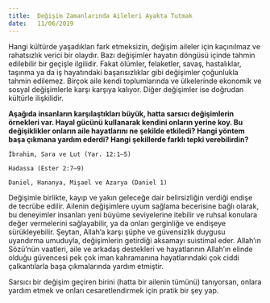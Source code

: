 ```yaml
---
title:  Değişim Zamanlarında Aileleri Ayakta Tutmak
date:   11/06/2019
---
```


Hangi kültürde yaşadıkları fark etmeksizin, değişim aileler için kaçınılmaz ve rahatsızlık verici bir olaydır. Bazı değişimler hayatın döngüsü içinde tahmin edilebilir bir geçişle ilgilidir. Fakat ölümler, felaketler, savaş, hastalıklar, taşınma ya da iş hayatındaki başarısızlıklar gibi değişimler çoğunlukla tahmin edilemez. Birçok aile kendi toplumlarında ve ülkelerinde ekonomik ve sosyal değişimlerle karşı karşıya kalıyor. Diğer değişimler ise doğrudan kültürle ilişkilidir.

**Aşağıda insanların karşılaştıkları büyük, hatta sarsıcı değişimlerin örnekleri var. Hayal gücünü kullanarak kendini onların yerine koy. Bu değişiklikler onların aile hayatlarını ne şekilde etkiledi? Hangi yöntem başa çıkmana yardım ederdi? Hangi şekillerde farklı tepki verebilirdin?**  

`İbrahim, Sara ve Lut (Yar. 12:1–5)`

`Hadassa (Ester 2:7–9)`

`Daniel, Hananya, Mişael ve Azarya (Daniel 1)`

Değişimle birlikte, kayıp ve yakın geleceğe dair belirsizliğin verdiği endişe de tecrübe edilir. Ailenin değişimlere uyum sağlama becerisine bağlı olarak, bu deneyimler insanları yeni büyüme seviyelerine itebilir ve ruhsal konulara değer vermelerini sağlayabilir, ya da onları gerginliğe ve endişeye sürükleyebilir. Şeytan, Allah’a karşı şüphe ve güvensizlik duygusu uyandırma umuduyla, değişimlerin getirdiği aksamayı suistimal eder. Allah’ın Sözü’nün vaatleri, aile ve arkadaş destekleri ve hayatlarının Allah’ın elinde olduğu güvencesi pek çok iman kahramanına hayatlarındaki çok ciddi çalkantılarla başa çıkmalarında yardım etmiştir.

Sarsıcı bir değişim geçiren birini (hatta bir ailenin tümünü) tanıyorsan, onlara yardım etmek ve onları cesaretlendirmek için pratik bir şey yap.